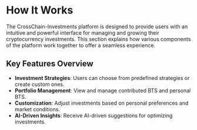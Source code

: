 # How It Works

The CrossChain-Investments platform is designed to provide users with an intuitive and powerful interface for managing and growing their cryptocurrency investments. This section explains how various components of the platform work together to offer a seamless experience.

## Key Features Overview
- **Investment Strategies**: Users can choose from predefined strategies or create custom ones.
- **Portfolio Management**: View and manage contributed BTS and personal BTS.
- **Customization**: Adjust investments based on personal preferences and market conditions.
- **AI-Driven Insights**: Receive AI-driven suggestions for optimizing investments.
